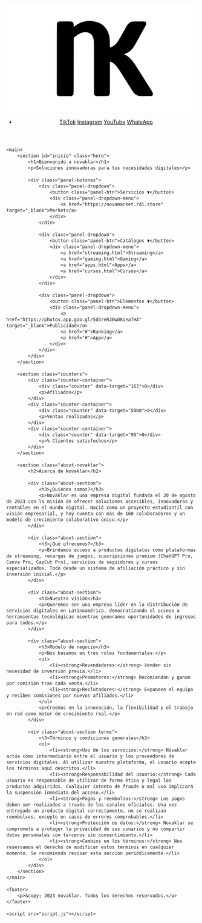 <!DOCTYPE html>
<html lang="es">
<head>
    <meta charset="UTF-8">
    <meta name="viewport" content="width=device-width, initial-scale=1.0">
    <title>novaklar</title>
    <link rel="stylesheet" href="styles.css">
    <link rel="preconnect" href="https://fonts.googleapis.com">
    <link rel="preconnect" href="https://fonts.gstatic.com" crossorigin>
    <link href="https://fonts.googleapis.com/css2?family=Work+Sans:wght@400;500;600;700&display=swap" rel="stylesheet">
    <link rel="icon" href="https://raw.githubusercontent.com/novaklar/web/refs/heads/main/Novaklar.svg" type="image/svg+xml">
</head>
<body>
    <header>
        <div class="logo-container">
            <img src="https://raw.githubusercontent.com/novaklar/web/refs/heads/main/Novaklar.svg" alt="novaklar Logo" class="logo">
        </div>
        <nav>
            <ul class="nav-links">
                <li class="social-links">
                    <a href="https://www.tiktok.com/@novaklar?_t=ZS-8wYRHKIgAeP&_r=1" target="_blank">TikTok</a>
                    <a href="https://www.instagram.com/novaklar.co?igsh=M2ZwOG91amJmamwx" target="_blank">Instagram</a>
                    <a href="https://youtube.com/@novaklar?si=l95-ZDJxJhrOwtOV" target="_blank">YouTube</a>
                    <a href="https://whatsapp.com/channel/0029VaMxlM0EVccFMEFw9u04" target="_blank">WhatsApp</a>
                </li>
            </ul>
            <div class="burger">
                <div class="line1"></div>
                <div class="line2"></div>
                <div class="line3"></div>
            </div>
        </nav>
    </header>

    <main>
        <section id="inicio" class="hero">
            <h1>Bienvenido a novaklar</h1>
            <p>Soluciones innovadoras para tus necesidades digitales</p>
            
            <div class="panel-botones">
                <div class="panel-dropdown">
                    <button class="panel-btn">Servicios ▼</button>
                    <div class="panel-dropdown-menu">
                        <a href="https://novamarket.rdi.store" target="_blank">Market</a>
                    </div>
                </div>
                
                <div class="panel-dropdown">
                    <button class="panel-btn">Catálogos ▼</button>
                    <div class="panel-dropdown-menu">
                        <a href="streaming.html">Streaming</a>
                        <a href="gaming.html">Gaming</a>
                        <a href="apps.html">Apps</a>
                        <a href="cursos.html">Cursos</a>
                    </div>
                </div>
                
                <div class="panel-dropdown">
                    <button class="panel-btn">Elementos ▼</button>
                    <div class="panel-dropdown-menu">
                        <a href="https://photos.app.goo.gl/5dSreR3BwDKUeaTHA" target="_blank">Publicidad</a>
                        <a href="#">Ranking</a>
                        <a href="#">App</a>
                    </div>
                </div>
            </div>
        </section>

        <section class="counters">
            <div class="counter-container">
                <div class="counter" data-target="163">0</div>
                <p>Afiliados</p>
            </div>
            <div class="counter-container">
                <div class="counter" data-target="5000">0</div>
                <p>Ventas realizadas</p>
            </div>
            <div class="counter-container">
                <div class="counter" data-target="95">0</div>
                <p>% Clientes satisfechos</p>
            </div>
        </section>

        <section class="about-novaklar">
            <h2>Acerca de Novaklar</h2>
            
            <div class="about-section">
                <h3>¿Quiénes somos?</h3>
                <p>Novaklar es una empresa digital fundada el 20 de agosto de 2023 con la misión de ofrecer soluciones accesibles, innovadoras y rentables en el mundo digital. Nació como un proyecto estudiantil con visión empresarial, y hoy cuenta con más de 160 colaboradores y un modelo de crecimiento colaborativo único.</p>
            </div>
            
            <div class="about-section">
                <h3>¿Qué ofrecemos?</h3>
                <p>Brindamos acceso a productos digitales como plataformas de streaming, recargas de juegos, suscripciones premium (ChatGPT Pro, Canva Pro, CapCut Pro), servicios de seguidores y cursos especializados. Todo desde un sistema de afiliación práctico y sin inversión inicial.</p>
            </div>
            
            <div class="about-section">
                <h3>Nuestra visión</h3>
                <p>Queremos ser una empresa líder en la distribución de servicios digitales en Latinoamérica, democratizando el acceso a herramientas tecnológicas mientras generamos oportunidades de ingresos para todos.</p>
            </div>
            
            <div class="about-section">
                <h3>Modelo de negocio</h3>
                <p>Nos basamos en tres roles fundamentales:</p>
                <ul>
                    <li><strong>Revendedores:</strong> Venden sin necesidad de inversión previa.</li>
                    <li><strong>Promotores:</strong> Recomiendan y ganan por comisión tras cada venta.</li>
                    <li><strong>Reclutadores:</strong> Expanden el equipo y reciben comisiones por nuevos afiliados.</li>
                </ul>
                <p>Creemos en la innovación, la flexibilidad y el trabajo en red como motor de crecimiento real.</p>
            </div>
            
            <div class="about-section terms">
                <h3>Términos y condiciones generales</h3>
                <ol>
                    <li><strong>Uso de los servicios:</strong> Novaklar actúa como intermediario entre el usuario y los proveedores de servicios digitales. Al utilizar nuestra plataforma, el usuario acepta los términos aquí descritos.</li>
                    <li><strong>Responsabilidad del usuario:</strong> Cada usuario es responsable de utilizar de forma ética y legal los productos adquiridos. Cualquier intento de fraude o mal uso implicará la suspensión inmediata del acceso.</li>
                    <li><strong>Pagos y reembolsos:</strong> Los pagos deben ser realizados a través de los canales oficiales. Una vez entregado un producto digital correctamente, no se realizan reembolsos, excepto en casos de errores comprobables.</li>
                    <li><strong>Protección de datos:</strong> Novaklar se compromete a proteger la privacidad de sus usuarios y no compartir datos personales con terceros sin consentimiento.</li>
                    <li><strong>Cambios en los términos:</strong> Nos reservamos el derecho de modificar estos términos en cualquier momento. Se recomienda revisar esta sección periódicamente.</li>
                </ol>
            </div>
        </section>
    </main>

    <footer>
        <p>&copy; 2023 novaklar. Todos los derechos reservados.</p>
    </footer>

    <script src="script.js"></script>
</body>
</html>
